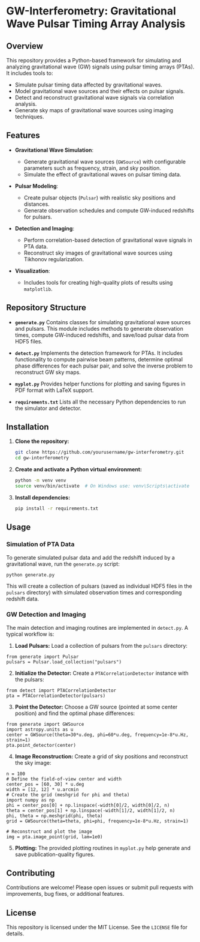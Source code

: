 # GW-Interferometry: Gravitational Wave Pulsar Timing Array Analysis

## Overview

This repository provides a Python-based framework for simulating and analyzing gravitational wave (GW) signals using pulsar timing arrays (PTAs). It includes tools to:

- Simulate pulsar timing data affected by gravitational waves.
- Model gravitational wave sources and their effects on pulsar signals.
- Detect and reconstruct gravitational wave signals via correlation analysis.
- Generate sky maps of gravitational wave sources using imaging techniques.


## Features

- **Gravitational Wave Simulation**:
  - Generate gravitational wave sources (`GWSource`) with configurable parameters such as frequency, strain, and sky position.
  - Simulate the effect of gravitational waves on pulsar timing data.

- **Pulsar Modeling**:
  - Create pulsar objects (`Pulsar`) with realistic sky positions and distances.
  - Generate observation schedules and compute GW-induced redshifts for pulsars.

- **Detection and Imaging**:
  - Perform correlation-based detection of gravitational wave signals in PTA data.
  - Reconstruct sky images of gravitational wave sources using Tikhonov regularization.

- **Visualization**:
  - Includes tools for creating high-quality plots of results using `matplotlib`.


## Repository Structure

- **`generate.py`**
  Contains classes for simulating gravitational wave sources and pulsars. This module includes methods to generate observation times, compute GW-induced redshifts, and save/load pulsar data from HDF5 files.

- **`detect.py`**
  Implements the detection framework for PTAs. It includes functionality to compute pairwise beam patterns, determine optimal phase differences for each pulsar pair, and solve the inverse problem to reconstruct GW sky maps.

- **`myplot.py`**
  Provides helper functions for plotting and saving figures in PDF format with LaTeX support.

- **`requirements.txt`**
  Lists all the necessary Python dependencies to run the simulator and detector.

## Installation

1. **Clone the repository:**

    ```bash
    git clone https://github.com/yourusername/gw-interferometry.git
    cd gw-interferometry
    ```

2. **Create and activate a Python virtual environment:**

    ```bash
    python -m venv venv
    source venv/bin/activate  # On Windows use: venv\Scripts\activate
    ```

3. **Install dependencies:**

    ```bash
    pip install -r requirements.txt
    ```

## Usage

### Simulation of PTA Data

To generate simulated pulsar data and add the redshift induced by a gravitational wave, run the `generate.py` script:

```bash
python generate.py
```

This will create a collection of pulsars (saved as individual HDF5 files in the `pulsars` directory) with simulated observation times and corresponding redshift data.

### GW Detection and Imaging

The main detection and imaging routines are implemented in `detect.py`. A typical workflow is:

1. **Load Pulsars:**
Load a collection of pulsars from the `pulsars` directory:
```python3
from generate import Pulsar
pulsars = Pulsar.load_collection("pulsars")
```

2. **Initialize the Detector:**
Create a `PTACorrelationDetector` instance with the pulsars:
```python3
from detect import PTACorrelationDetector
pta = PTACorrelationDetector(pulsars)
```

3. **Point the Detector:**
Choose a GW source (pointed at some center position) and find the optimal phase differences:
```python3
from generate import GWSource
import astropy.units as u
center = GWSource(theta=30*u.deg, phi=60*u.deg, frequency=1e-8*u.Hz, strain=1)
pta.point_detector(center)
```

4. **Image Reconstruction:**
Create a grid of sky positions and reconstruct the sky image:
```python3
n = 100
# Define the field-of-view center and width
center_pos = [60, 30] * u.deg
width = [12, 12] * u.arcmin
# Create the grid (meshgrid for phi and theta)
import numpy as np
phi = center_pos[0] + np.linspace(-width[0]/2, width[0]/2, n)
theta = center_pos[1] + np.linspace(-width[1]/2, width[1]/2, n)
phi, theta = np.meshgrid(phi, theta)
grid = GWSource(theta=theta, phi=phi, frequency=1e-8*u.Hz, strain=1)

# Reconstruct and plot the image
img = pta.image_point(grid, lam=1e0)
```

5. **Plotting:**
The provided plotting routines in `myplot.py` help generate and save publication-quality figures.

## Contributing

Contributions are welcome! Please open issues or submit pull requests with improvements, bug fixes, or additional features.

## License

This repository is licensed under the MIT License. See the `LICENSE` file for details.



